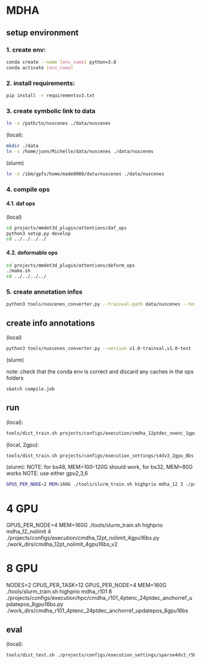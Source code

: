 # MDHA

## setup environment

### 1. create env:
```bash
conda create --name [env_name] python=3.8
conda activate [env_name]
```

### 2. install requirements:

```bash
pip install -r requirementsv3.txt
```

### 3. create symbolic link to data

```bash
ln -s /path/to/nuscenes ./data/nuscenes
```

(local):
```bash
mkdir ./data
ln -s /home/junn/Michelle/data/nuscenes ./data/nuscenes
```

(slurm)
```bash
ln -s /ibm/gpfs/home/made0008/data/nuscenes ./data/nuscenes
```

### 4. compile ops

#### 4.1. daf ops
(local)
```bash
cd projects/mmdet3d_plugin/attentions/daf_ops
python3 setup.py develop
cd ../../../../
```

#### 4.2. deformable ops
```bash
cd projects/mmdet3d_plugin/attentions/deform_ops
./make.sh
cd ../../../../
```

### 5. create annotation infos
```bash
python3 tools/nuscenes_converter.py --trainval-path data/nuscenes --test-path data/nuscenes/test --info_out_path data/nuscenes/anno --version v1.0-trainval,v1.0-test
```


## create info annotations
(local)
```bash
python3 tools/nuscenes_converter.py --version v1.0-trainval,v1.0-test --trainval-path data/nuscenes --test-path data/nuscenes/test --info_out_path ./data/nuscenes/anno
```

(slurm)

note: check that the conda env is correct and discard any caches in the ops folders
```bash
sbatch compile.job
```

## run
(local):
```bash
tools/dist_train.sh projects/configs/execution/cmdha_12ptdec_noenc_1gpu6bs.py 1 --work-dir work_dirs/cmdha_12ptdec_noenc_full_1gpu6bs
```

(local, 2gpu):
```bash
tools/dist_train.sh projects/configs/execution_settings/s4dv3_2gpu_8bs.py 2 --work-dir work_dirs/test
```

(slurm):
NOTE: for bs48, MEM=100-120G should work, for bs32, MEM=80G works
NOTE: use either gpu2,3,6
```bash
GPUS_PER_NODE=2 MEM=160G ./tools/slurm_train.sh highprio mdha_12 2 ./projects/configs/execution/cmdha_12pt_nopos3d_4gpu16bs.py ./work_dirs/cmdha_12pt_nopos3d_4gpu16bs
```

# 4 GPU
GPUS_PER_NODE=4 MEM=160G ./tools/slurm_train.sh highprio mdha_12_nolimit 4 ./projects/configs/execution/cmdha_12pt_nolimit_4gpu16bs.py ./work_dirs/cmdha_12pt_nolimit_4gpu16bs_v2

# 8 GPU
NODES=2 CPUS_PER_TASK=12 GPUS_PER_NODE=4 MEM=160G ./tools/slurm_train.sh highprio mdha_r101 8 ./projects/configs/execution/hpc/cmdha_r101_4ptenc_24ptdec_anchorref_updatepos_8gpu16bs.py ./work_dirs/cmdha_r101_4ptenc_24ptdec_anchorref_updatepos_8gpu16bs

## eval
(local):
```bash
tools/dist_test.sh ./projects/configs/execution_settings/sparse4dv3_r50_1gpu8bs.py work_dirs/test/latest.pth 1 --eval bbox
```